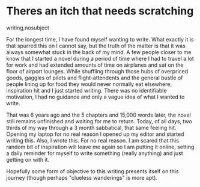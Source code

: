 # Theres an itch that needs scratching
writing,nosubject

For the longest time, I have found myself wanting to write. What exactly it is that spurred this on I cannot say, but the truth of the matter is that it was always somewhat stuck in the back of my mind. A few people closer to me know that I started a novel during a period of time where I had to travel a lot for work and had extended amounts of time on airplanes and sat on the floor of airport lounges. While shuffling through those hubs of overpriced goods, gaggles of pilots and flight-attendents and the general bustle of people lining up for food they would never normally eat elsewhere, inspiration hit and I just started writing. There was no identifiable motivation, I had no guidance and only a vague idea of what I wanted to write.

That was 6 years ago and the 5 chapters and 15,000 words later, the novel still remains unfinished and waiting for me to return. Today, of all days, two thirds of my way through a 3 month sabbatical, that same feeling hit. Opening my laptop for no real reason I opened up my editor and started writing this. Also, I wrote this. For no real reason. I am scared that this random bit of inspiration will leave me again so I am putting it online, setting a daily reminder for myself to write something (really anything) and just getting on with it.

Hopefully some form of objective to this writing presents itself on this journey (though perhaps "clueless wanderings" is more apt).